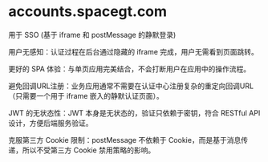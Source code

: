 # accounts.spacegt.com
用于 SSO  (基于 iframe 和 postMessage 的静默登录)

用户无感知：认证过程在后台通过隐藏的 iframe 完成，用户无需看到页面跳转。

更好的 SPA 体验：与单页应用完美结合，不会打断用户在应用中的操作流程。

避免回调URL注册：业务应用通常不需要在认证中心注册复杂的重定向回调URL（只需要一个用于 iframe 嵌入的静默认证页面）。

JWT 的无状态性：JWT 本身是无状态的，验证只依赖于密钥，符合 RESTful API 设计，方便后端服务验证。

克服第三方 Cookie 限制：postMessage 不依赖于 Cookie，而是基于消息传递，所以不受第三方 Cookie 禁用策略的影响。
